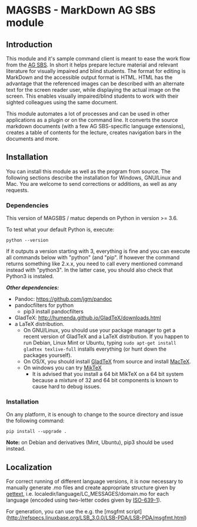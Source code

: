 <!-- vim: set ft=markdown sts=4 ts=4 sw=4 expandtab: -->
MAGSBS - MarkDown AG SBS module
===============================

Introduction
------------


This module and it's sample command client is meant to ease the work flow from
the [AG SBS](https://elvis.inf.tu-dresden.de/index.php?menuid=23). In short it
helps prepare lecture material and relevant literature for visually impaired and
blind students. The format for editing is MarkDown and the accessible output
format is HTML.
HTML has the advantage that the referenced images can be described with an
alternate text for the screen reader user, while displaying the actual image on
the screen.
This enables visually impaired/blind students to work with their sighted
colleagues using the same document.

This module automates a lot of processes and can be used in other applications
as a plugin or on the command line. It converts the source markdown documents
(with a few AG SBS-specific language extensions), creates a table of contents
for the lecture, creates navigation bars in the documents and more.

Installation
------------

You can install this module as well as the program from source. The following
sections describe the installation for Windows, GNU/Linux and Mac. You are
welcome to send corrections or additions, as well as any requests.

### Dependencies

This version of MAGSBS / matuc depends on Python in version >= 3.6.

To test what your default Python is, execute:

    python --version

If it outputs a version starting with 3, everything is fine and you can execute
all commands below with "python" (and "pip". If however the command returns
something like 2.x.x, you need to call every mentioned command instead with
"python3". In the latter case, you should also check that Python3 is instaled.

***Other dependencies:***

-   Pandoc: <https://github.com/jgm/pandoc>
-   pandocfilters for python
    -   pip3 install pandocfilters
-   GladTeX: <http://humenda.github.io/GladTeX/downloads.html>
-   a LaTeX distribution.
    -   On GNU/Linux, you should use your package manager to get a recent
        version of GladTeX and a LaTeX distribution. If you happen to run
        Debian, Linux Mint or Ubuntu, typing `sudo apt-get install gladtex
        texlive-full` installs everything (or hunt down the packages yourself).
    -   On OS/X, you should install
        [GladTeX](https://github.com/humenda/GladTeX) from source and install
        [MacTeX](www.tug.org/mactex/).
    -   On windows you can try [MikTeX](https://miktex.org/)
        -   It is advised that you install a 64 bit MikTeX on a 64 bit system
            because a mixture of 32 and 64 bit components is known to cause hard
            to debug issues.


### Installation

On any platform, it is enough to change to the source directory and issue the
following command:

    pip install --upgrade .

**Note:** on Debian and derivatives (Mint, Ubuntu), pip3 should be used instead.

Localization
------------

For correct running of different language versions, it is now necessary to
manually generate .mo files and create appropriate structure given by
[gettext](https://docs.python.org/3/library/gettext.html), i.e.
localedir/language/LC_MESSAGES/domain.mo for each language (encoded using
two-letter codes given by [ISO-639-1](https://en.wikipedia.org/wiki/List_of_ISO_639-1_codes)).

For generation, you can use the e.g. the [msgfmt script]
(http://refspecs.linuxbase.org/LSB_3.0.0/LSB-PDA/LSB-PDA/msgfmt.html)
